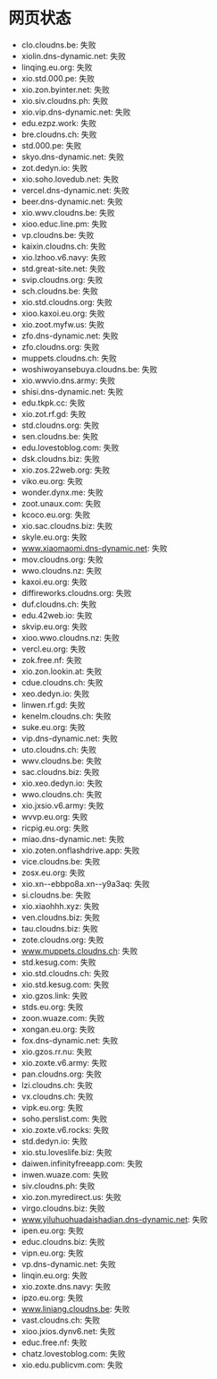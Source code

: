 # 网页状态
- clo.cloudns.be: 失败
- xiolin.dns-dynamic.net: 失败
- linqing.eu.org: 失败
- xio.std.000.pe: 失败
- xio.zon.byinter.net: 失败
- xio.siv.cloudns.ph: 失败
- xio.vip.dns-dynamic.net: 失败
- edu.ezpz.work: 失败
- bre.cloudns.ch: 失败
- std.000.pe: 失败
- skyo.dns-dynamic.net: 失败
- zot.dedyn.io: 失败
- xio.soho.lovedub.net: 失败
- vercel.dns-dynamic.net: 失败
- beer.dns-dynamic.net: 失败
- xio.wwv.cloudns.be: 失败
- xioo.educ.line.pm: 失败
- vp.cloudns.be: 失败
- kaixin.cloudns.ch: 失败
- xio.lzhoo.v6.navy: 失败
- std.great-site.net: 失败
- svip.cloudns.org: 失败
- sch.cloudns.be: 失败
- xio.std.cloudns.org: 失败
- xioo.kaxoi.eu.org: 失败
- xio.zoot.myfw.us: 失败
- zfo.dns-dynamic.net: 失败
- zfo.cloudns.org: 失败
- muppets.cloudns.ch: 失败
- woshiwoyansebuya.cloudns.be: 失败
- xio.wwvio.dns.army: 失败
- shisi.dns-dynamic.net: 失败
- edu.tkpk.cc: 失败
- xio.zot.rf.gd: 失败
- std.cloudns.org: 失败
- sen.cloudns.be: 失败
- edu.lovestoblog.com: 失败
- dsk.cloudns.biz: 失败
- xio.zos.22web.org: 失败
- viko.eu.org: 失败
- wonder.dynx.me: 失败
- zoot.unaux.com: 失败
- kcoco.eu.org: 失败
- xio.sac.cloudns.biz: 失败
- skyle.eu.org: 失败
- www.xiaomaomi.dns-dynamic.net: 失败
- mov.cloudns.org: 失败
- wwo.cloudns.nz: 失败
- kaxoi.eu.org: 失败
- diffireworks.cloudns.org: 失败
- duf.cloudns.ch: 失败
- edu.42web.io: 失败
- skvip.eu.org: 失败
- xioo.wwo.cloudns.nz: 失败
- vercl.eu.org: 失败
- zok.free.nf: 失败
- xio.zon.lookin.at: 失败
- cdue.cloudns.ch: 失败
- xeo.dedyn.io: 失败
- linwen.rf.gd: 失败
- kenelm.cloudns.ch: 失败
- suke.eu.org: 失败
- vip.dns-dynamic.net: 失败
- uto.cloudns.ch: 失败
- wwv.cloudns.be: 失败
- sac.cloudns.biz: 失败
- xio.xeo.dedyn.io: 失败
- wwo.cloudns.ch: 失败
- xio.jxsio.v6.army: 失败
- wvvp.eu.org: 失败
- ricpig.eu.org: 失败
- miao.dns-dynamic.net: 失败
- xio.zoten.onflashdrive.app: 失败
- vice.cloudns.be: 失败
- zosx.eu.org: 失败
- xio.xn--ebbpo8a.xn--y9a3aq: 失败
- si.cloudns.be: 失败
- xio.xiaohhh.xyz: 失败
- ven.cloudns.biz: 失败
- tau.cloudns.biz: 失败
- zote.cloudns.org: 失败
- www.muppets.cloudns.ch: 失败
- std.kesug.com: 失败
- xio.std.cloudns.ch: 失败
- xio.std.kesug.com: 失败
- xio.gzos.link: 失败
- stds.eu.org: 失败
- zoon.wuaze.com: 失败
- xongan.eu.org: 失败
- fox.dns-dynamic.net: 失败
- xio.gzos.rr.nu: 失败
- xio.zoxte.v6.army: 失败
- pan.cloudns.org: 失败
- lzi.cloudns.ch: 失败
- vx.cloudns.ch: 失败
- vipk.eu.org: 失败
- soho.perslist.com: 失败
- xio.zoxte.v6.rocks: 失败
- std.dedyn.io: 失败
- xio.stu.loveslife.biz: 失败
- daiwen.infinityfreeapp.com: 失败
- inwen.wuaze.com: 失败
- siv.cloudns.ph: 失败
- xio.zon.myredirect.us: 失败
- virgo.cloudns.biz: 失败
- www.yiluhuohuadaishadian.dns-dynamic.net: 失败
- ipen.eu.org: 失败
- educ.cloudns.biz: 失败
- vipn.eu.org: 失败
- vp.dns-dynamic.net: 失败
- linqin.eu.org: 失败
- xio.zoxte.dns.navy: 失败
- ipzo.eu.org: 失败
- www.liniang.cloudns.be: 失败
- vast.cloudns.ch: 失败
- xioo.jxios.dynv6.net: 失败
- educ.free.nf: 失败
- chatz.lovestoblog.com: 失败
- xio.edu.publicvm.com: 失败
